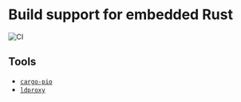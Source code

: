 # Build support for embedded Rust

![CI](https://github.com/esp-rs/embuild/actions/workflows/ci.yml/badge.svg)

## Tools

- [`cargo-pio`](cargo-pio)
- [`ldproxy`](ldproxy)
